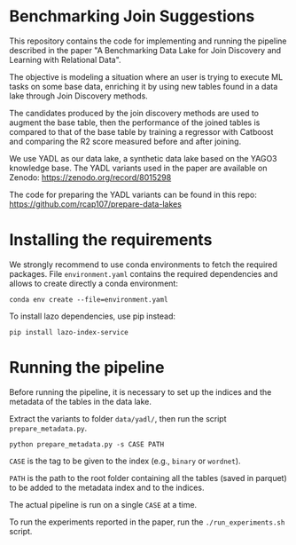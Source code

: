 Benchmarking Join Suggestions
===
This repository contains the code for implementing and running the pipeline described in the paper "A Benchmarking Data
Lake for Join Discovery and Learning with Relational Data".

The objective is modeling a situation where an user is trying to execute ML tasks on some base data, enriching it by
using new tables found in a data lake through Join Discovery methods.

The candidates produced by the join discovery methods are used to augment the base table, then the performance of the
joined tables is compared to that of the base table by training a regressor with Catboost and comparing the R2 score
measured before and after joining.

We use YADL as our data lake, a synthetic data lake based on the YAGO3 knowledge base. The YADL variants used in the paper
are available on Zenodo: https://zenodo.org/record/8015298

The code for preparing the YADL variants can be found in this repo: https://github.com/rcap107/prepare-data-lakes

# Installing the requirements
We strongly recommend to use conda environments to fetch the required packages. File `environment.yaml` contains the
required dependencies and allows to create directly a conda environment:
```
conda env create --file=environment.yaml
```

To install lazo dependencies, use pip instead:
```
pip install lazo-index-service
```

# Running the pipeline
Before running the pipeline, it is necessary to set up the indices and the metadata of the tables in the data lake.

Extract the variants to folder `data/yadl/`, then run the script `prepare_metadata.py`.
```
python prepare_metadata.py -s CASE PATH
```
`CASE` is the tag to be given to the index (e.g., `binary` or `wordnet`).

`PATH` is the path to the root folder containing all the tables (saved in parquet) to be added to the metadata index and
to the indices.

The actual pipeline is run on a single `CASE` at a time.

To run the experiments reported in the paper, run the `./run_experiments.sh` script.
